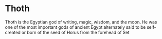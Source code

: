 # Thoth
Thoth is the Egyptian god of writing, magic, wisdom, and the moon. 
He was one of the most important gods of ancient Egypt alternately said 
to be self-created or born of the seed of Horus from the forehead of Set
